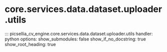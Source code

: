 # core.services.data.dataset.uploader.utils

::: picsellia_cv_engine.core.services.data.dataset.uploader.utils
    handler: python
    options:
        show_submodules: false
        show_if_no_docstring: true
        show_root_heading: true
